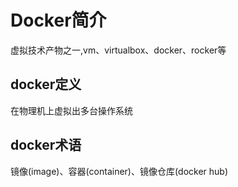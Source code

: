 # Docker简介
虚拟技术产物之一,vm、virtualbox、docker、rocker等
## docker定义
在物理机上虚拟出多台操作系统
## docker术语
镜像(image)、容器(container)、镜像仓库(docker hub)

